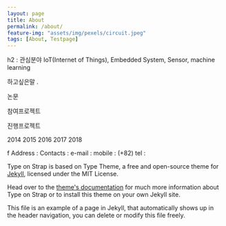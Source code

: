 ```yaml
---
layout: page
title: About
permalink: /about/
feature-img: "assets/img/pexels/circuit.jpeg"
tags: [About, Testpage]
---
```



h2 : 관심분야
IoT(Internet of Things), Embedded System, Sensor, machine learning

하고싶은말
.

논문

참여프로젝트

진행프로젝트

2014 2015 2016 2017 2018

 f
Address :
Contacts : 
e-mail : 
mobile : (+82)
tel : 

Type on  Strap is based on Type Theme, a free and open-source theme for [Jekyll](http://jekyllrb.com/), licensed under the MIT License.

Head over to the [theme's documentation](https://github.io/sylhare/Type-on-Strap) for much more information about Type on Strap or to install this theme on your own Jekyll site.

This file is an example of a page in Jekyll, that automatically shows up in the header navigation, you can delete or modify this file freely.
 
